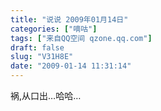 ```yaml
---
title: "说说 2009年01月14日"
categories: ["嘀咕"]
tags: ["来自QQ空间 qzone.qq.com"]
draft: false
slug: "V31H8E"
date: "2009-01-14 11:31:14"
---
```


祸,从口出…哈哈…
